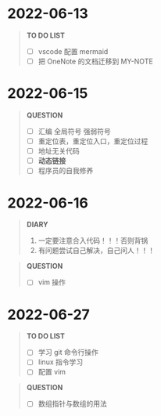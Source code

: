 # 2022-06-13

> **TO DO LIST**
> - [ ] vscode 配置 mermaid
> - [ ] 把 OneNote 的文档迁移到 MY-NOTE

# 2022-06-15

> **QUESTION**
> - [ ] 汇编 全局符号 强弱符号
> - [ ] 重定位表，重定位入口，重定位过程
> - [ ] 地址无关代码
> - [ ] **动态链接**
> - [ ] 程序员的自我修养

# 2022-06-16

> **DIARY**
> 1. 一定要注意合入代码！！！否则背锅
> 2. 有问题尝试自己解决，自己问人！！！

> **QUESTION**
> - [ ] vim 操作

# 2022-06-27

> **TO DO LIST**
> - [ ] 学习 git 命令行操作
> - [ ] linux 指令学习
> - [ ] 配置 vim

> **QUESTION**
> - [ ] 数组指针与数组的用法
